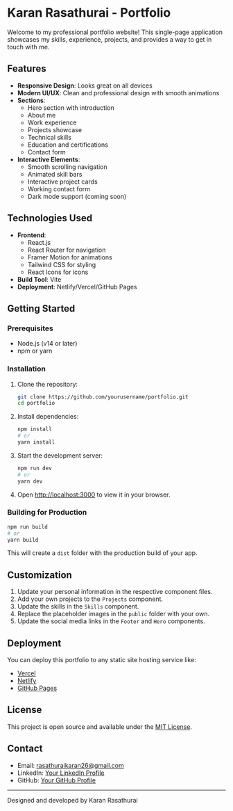 # Karan Rasathurai - Portfolio

Welcome to my professional portfolio website! This single-page application showcases my skills, experience, projects, and provides a way to get in touch with me.

## Features

- **Responsive Design**: Looks great on all devices
- **Modern UI/UX**: Clean and professional design with smooth animations
- **Sections**:
  - Hero section with introduction
  - About me
  - Work experience
  - Projects showcase
  - Technical skills
  - Education and certifications
  - Contact form
- **Interactive Elements**:
  - Smooth scrolling navigation
  - Animated skill bars
  - Interactive project cards
  - Working contact form
  - Dark mode support (coming soon)

## Technologies Used

- **Frontend**:
  - React.js
  - React Router for navigation
  - Framer Motion for animations
  - Tailwind CSS for styling
  - React Icons for icons
- **Build Tool**: Vite
- **Deployment**: Netlify/Vercel/GitHub Pages

## Getting Started

### Prerequisites

- Node.js (v14 or later)
- npm or yarn

### Installation

1. Clone the repository:
   ```bash
   git clone https://github.com/yourusername/portfolio.git
   cd portfolio
   ```

2. Install dependencies:
   ```bash
   npm install
   # or
   yarn install
   ```

3. Start the development server:
   ```bash
   npm run dev
   # or
   yarn dev
   ```

4. Open [http://localhost:3000](http://localhost:3000) to view it in your browser.

### Building for Production

```bash
npm run build
# or
yarn build
```

This will create a `dist` folder with the production build of your app.

## Customization

1. Update your personal information in the respective component files.
2. Add your own projects to the `Projects` component.
3. Update the skills in the `Skills` component.
4. Replace the placeholder images in the `public` folder with your own.
5. Update the social media links in the `Footer` and `Hero` components.

## Deployment

You can deploy this portfolio to any static site hosting service like:
- [Vercel](https://vercel.com/)
- [Netlify](https://www.netlify.com/)
- [GitHub Pages](https://pages.github.com/)

## License

This project is open source and available under the [MIT License](LICENSE).

## Contact

- Email: rasathuraikaran26@gmail.com
- LinkedIn: [Your LinkedIn Profile](https://linkedin.com/in/yourusername)
- GitHub: [Your GitHub Profile](https://github.com/yourusername)

---

Designed and developed by Karan Rasathurai
